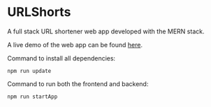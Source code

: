 # URLShorts
A full stack URL shortener web app developed with the MERN stack. 

A live demo of the web app can be found 
[here](https://tangerine-druid-c2be4c.netlify.app).

Command to install all dependencies:
```
npm run update
```

Command to run both the frontend and backend:
```
npm run startApp
```